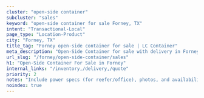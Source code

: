 ```yaml
---
cluster: "open-side container"
subcluster: "sales"
keyword: "open-side container for sale Forney, TX"
intent: "Transactional-Local"
page_type: "Location-Product"
city: "Forney, TX"
title_tag: "Forney open-side container for sale | LC Container"
meta_description: "Open-Side Container for sale with delivery in Forney, TX. LC Container — local Since 2003. Get pricing today."
url_slug: "/forney/open-side-container/sales"
h1: "Open-Side Container For Sale in Forney"
internal_links: "/inventory,/delivery,/quote"
priority: 2
notes: "Include power specs (for reefer/office), photos, and availability."
noindex: true
---
```


<!-- TODO: Add unique city/inventory copy, images, and internal links here. -->
